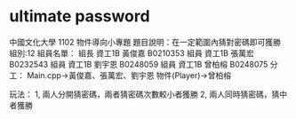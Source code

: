 # ultimate password
中國文化大學 1102 物件導向小專題
題目說明：在一定範圍內猜對密碼即可獲勝
組別:12
組員名單：
組長 資工1B 黃俊嘉 B0210353
組員 資工1B 張萬宏 B0232543
組員 資工1B 劉宇恩 B0248059
組員 資工1B 曾柏榕 B0248075
分工：
Main.cpp->黃俊嘉、張萬宏、劉宇恩
物件(Player)->曾柏榕


玩法：
1, 兩人分開猜密碼，兩者猜密碼次數較小者獲勝
2, 兩人同時猜密碼，猜中者獲勝
